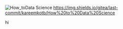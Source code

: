 ![How_toData Science](https://github.com/user-attachments/assets/909f8629-a418-4256-ba15-93a05ffdba86)
https://img.shields.io/gitea/last-commit/kareemkotb/How%20to%20Data%20Science

hi


